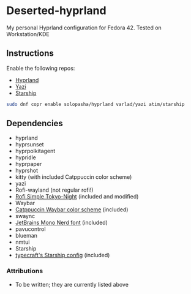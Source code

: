 # Deserted-hyprland

My personal Hyprland configuration for Fedora 42. Tested on Workstation/KDE

## Instructions

Enable the following repos:

- [Hyprland](https://copr.fedorainfracloud.org/coprs/solopasha/hyprland)
- [Yazi](https://copr.fedorainfracloud.org/coprs/varlad/yazi/)
- [Starship](https://copr.fedorainfracloud.org/coprs/atim/starship)

```bash
sudo dnf copr enable solopasha/hyprland varlad/yazi atim/starship
```

## Dependencies

- hyprland
- hyprsunset
- hyprpolkitagent
- hypridle
- hyprpaper
- hyprshot
- kitty (with included Catppuccin color scheme)
- yazi
- Rofi-wayland (not regular rofi!)
- [Rofi Simple Tokyo-Night](https://github.com/newmanls/rofi-themes-collection)
(included and modified)
- Waybar
- [Catppuccin Waybar color scheme](https://github.com/catppuccin/waybar) (included)
- swaync
- [JetBrains Mono Nerd font](https://www.nerdfonts.com/font-downloads) (included)
- pavucontrol
- blueman
- nmtui
- Starship
- [typecraft's Starship config](https://github.com/typecraft-dev/dotfiles) (included)

### Attributions

- To be written; they are currently listed above
